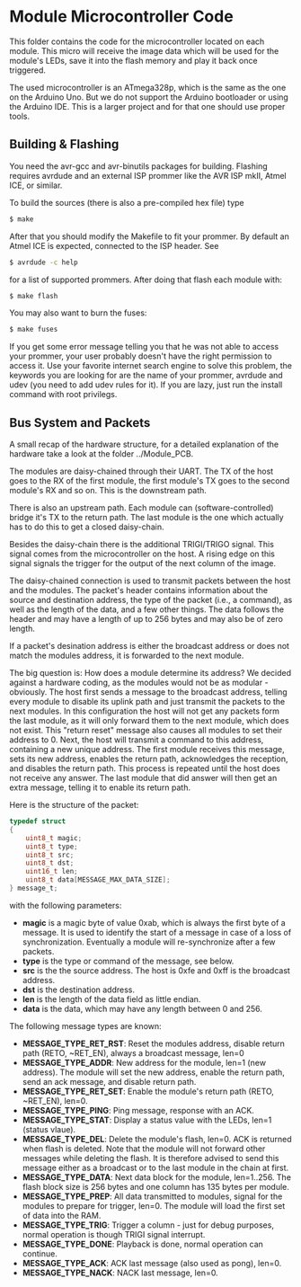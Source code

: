 # Module Microcontroller Code
This folder contains the code for the microcontroller located on each module. This micro will receive the image data which will be used for the module's LEDs, save it into the flash memory and play it back once triggered.

The used microcontroller is an ATmega328p, which is the same as the one on the Arduino Uno. But we do not support the Arduino bootloader or using the Arduino IDE. This is a larger project and for that one should use proper tools.

## Building & Flashing
You need the avr-gcc and avr-binutils packages for building. Flashing requires avrdude and an external ISP prommer like the AVR ISP mkII, Atmel ICE, or similar.

To build the sources (there is also a pre-compiled hex file) type
```sh
$ make
```

After that you should modify the Makefile to fit your prommer. By default an Atmel ICE is expected, connected to the ISP header. See
```sh
$ avrdude -c help
```
for a list of supported prommers. After doing that flash each module with:
```sh
$ make flash
```
You may also want to burn the fuses:
```sh
$ make fuses
```
If you get some error message telling you that he was not able to access your prommer, your user probably doesn't have the right permission to access it. Use your favorite internet search engine to solve this problem, the keywords you are looking for are the name of your prommer, avrdude and udev (you need to add udev rules for it). If you are lazy, just run the install command with root privilegs.

## Bus System and Packets
A small recap of the hardware structure, for a detailed explanation of the hardware take a look at the folder ../Module_PCB.

The modules are daisy-chained through their UART. The TX of the host goes to the RX of the first module, the first module's TX goes to the second module's RX and so on. This is the downstream path.

There is also an upstream path. Each module can (software-controlled) bridge it's TX to the return path. The last module is the one which actually has to do this to get a closed daisy-chain.

Besides the daisy-chain there is the additional TRIGI/TRIGO signal. This signal comes from the microcontroller on the host. A rising edge on this signal signals the trigger for the output of the next column of the image.

The daisy-chained connection is used to transmit packets between the host and the modules. The packet's header contains information about the source and destination address, the type of the packet (i.e., a command), as well as the length of the data, and a few other things. The data follows the header and may have a length of up to 256 bytes and may also be of zero length.

If a packet's desination address is either the broadcast address or does not match the modules address, it is forwarded to the next module.

The big question is: How does a module determine its address? We decided against a hardware coding, as the modules would not be as modular - obviously. The host first sends a message to the broadcast address, telling every module to disable its uplink path and just transmit the packets to the next modules. In this configuration the host will not get any packets form the last module, as it will only forward them to the next module, which does not exist. This "return reset" message also causes all modules to set their address to 0. Next, the host will transmit a command to this address, containing a new unique address. The first module receives this message, sets its new address, enables the return path, acknowledges the reception, and disables the return path. This process is repeated until the host does not receive any answer. The last module that did answer will then get an extra message, telling it to enable its return path.

Here is the structure of the packet:
```c
typedef struct
{
    uint8_t magic;
    uint8_t type;
    uint8_t src;
    uint8_t dst;
    uint16_t len;
    uint8_t data[MESSAGE_MAX_DATA_SIZE];
} message_t;

```
with the following parameters:
- **magic** is a magic byte of value 0xab, which is always the first byte of a message. It is used to identify the start of a message in case of a loss of synchronization. Eventually a module will re-synchronize after a few packets.
- **type** is the type or command of the message, see below.
- **src** is the the source address. The host is 0xfe and 0xff is the broadcast address.
- **dst** is the destination address.
- **len** is the length of the data field as little endian.
- **data** is the data, which may have any length between 0 and 256.

The following message types are known:
- **MESSAGE_TYPE_RET_RST**: Reset the modules address, disable return path (RETO, ~RET_EN), always a broadcast message, len=0
- **MESSAGE_TYPE_ADDR**: New address for the module, len=1 (new address). The module will set the new address, enable the return path, send an ack message, and disable return path.
- **MESSAGE_TYPE_RET_SET**: Enable the module's return path (RETO, ~RET_EN), len=0.
- **MESSAGE_TYPE_PING**: Ping message, response with an ACK.
- **MESSAGE_TYPE_STAT**: Display a status value with the LEDs, len=1 (status vlaue).
- **MESSAGE_TYPE_DEL**: Delete the module's flash, len=0. ACK is returned when flash is deleted. Note that the module will not forward other messages while deleting the flash. It is therefore advised to send this message either as a broadcast or to the last module in the chain at first.
- **MESSAGE_TYPE_DATA**: Next data block for the module, len=1..256. The flash block size is 256 bytes and one column has 135 bytes per module.
- **MESSAGE_TYPE_PREP**: All data transmitted to modules, signal for the modules to prepare for trigger, len=0. The module will load the first set of data into the RAM.
- **MESSAGE_TYPE_TRIG**: Trigger a column - just for debug purposes, normal operation is though TRIGI signal interrupt.
- **MESSAGE_TYPE_DONE**: Playback is done, normal operation can continue.
- **MESSAGE_TYPE_ACK**: ACK last message (also used as pong), len=0.
- **MESSAGE_TYPE_NACK**: NACK last message, len=0.
